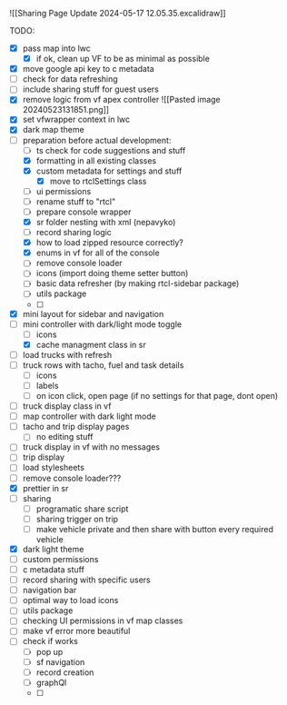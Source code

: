 ![[Sharing Page Update 2024-05-17 12.05.35.excalidraw]]

TODO:
- [x] pass map into lwc
	- [x] if ok, clean up VF to be as minimal as possible
- [x] move google api key to c metadata
- [ ] check for data refreshing
- [ ] include sharing stuff for guest users
- [x] remove logic from vf apex controller
![[Pasted image 20240523131851.png]]
- [x] set vfwrapper context in lwc
- [x] dark map theme
- [ ] preparation before actual development:
	- [ ] ts check for code suggestions and stuff
	- [x] formatting in all existing classes
	- [x] custom metadata for settings and stuff
		- [x] move to rtclSettings class
	- [ ] ui permissions
	- [ ] rename stuff to "rtcl"
	- [ ] prepare console wrapper
	- [x] sr folder nesting with xml (nepavyko)
	- [ ] record sharing logic
	- [x] how to load zipped resource correctly?
	- [x] enums in vf for all of the console
	- [ ] remove console loader
	- [ ] icons (import doing theme setter button)
	- [ ] basic data refresher (by making rtcl-sidebar package)
	- [ ] utils package
	- [ ] 
- [x] mini layout for sidebar and navigation
- [ ] mini controller with dark/light mode toggle
	- [ ] icons
	- [x] cache managment class in sr
- [ ] load trucks with refresh
- [ ] truck rows with tacho, fuel and task details 
	- [ ] icons 
	- [ ] labels
	- [ ] on icon click, open page (if no settings for that page, dont open)
- [ ] truck display class in vf
- [ ] map controller with dark light mode
- [ ] tacho and trip display pages
	- [ ] no editing stuff
- [ ] truck display in vf with no messages
- [ ] trip display
- [ ] load stylesheets
- [ ] remove console loader???
- [x] prettier in sr
- [ ] sharing
	- [ ] programatic share script
	- [ ] sharing trigger on trip
	- [ ] make vehicle private and then share with button every required vehicle
- [x] dark light theme
- [ ] custom permissions
- [ ] c metadata stuff
- [ ] record sharing with specific users
- [ ] navigation bar
- [ ] optimal way to load icons
- [ ] utils package
- [ ] checking UI permissions in vf map classes
- [ ] make vf error more beautiful
- [ ] check if works
	- [ ] pop up
	- [ ] sf navigation
	- [ ] record creation 
	- [ ] graphQl
	- [ ] 

